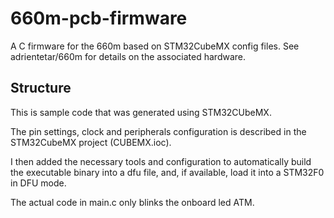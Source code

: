 # 660m-pcb-firmware
A C firmware for the 660m based on STM32CubeMX config files.
See adrientetar/660m for details on the associated hardware.

## Structure
This is sample code that was generated using STM32CUbeMX.

The pin settings, clock and peripherals configuration is described in the STM32CubeMX project (CUBEMX.ioc).

I then added the necessary tools and configuration to automatically build the executable binary into a dfu file, and, if available, load it into a STM32F0 in DFU mode.

The actual code in main.c only blinks the onboard led ATM.
